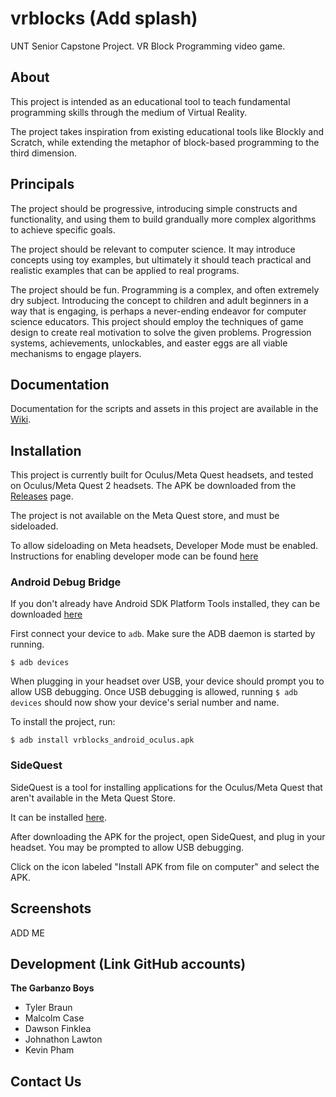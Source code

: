 # vrblocks (Add splash)
UNT Senior Capstone Project. VR Block Programming video game.


## About

This project is intended as an educational tool to teach fundamental programming skills through the medium of Virtual Reality.

The project takes inspiration from existing educational tools like Blockly and Scratch, while extending the metaphor of block-based
programming to the third dimension.

## Principals

The project should be progressive, introducing simple constructs and functionality, and using them to build grandually more complex algorithms to achieve specific goals.

The project should be relevant to computer science. It may introduce concepts using toy examples, but ultimately it should
teach practical and realistic examples that can be applied to real programs.

The project should be fun. Programming is a complex, and often extremely dry subject. Introducing the concept to children and
adult beginners in a way that is engaging, is perhaps a never-ending endeavor for computer science educators. This project
should employ the techniques of game design to create real motivation to solve the given problems.
Progression systems, achievements, unlockables, and easter eggs are all viable mechanisms to engage players.

## Documentation

Documentation for the scripts and assets in this project are available in the [Wiki](https://github.com/reckoncrafter/vrblocks/wiki).

## Installation

This project is currently built for Oculus/Meta Quest headsets, and tested on Oculus/Meta Quest 2 headsets. The APK be downloaded from the [Releases](https://github.com/reckoncrafter/vrblocks/releases) page.

The project is not available on the Meta Quest store, and must be sideloaded.

To allow sideloading on Meta headsets, Developer Mode must be enabled. Instructions for enabling developer mode can be found [here](https://developers.meta.com/horizon/documentation/native/android/mobile-device-setup/)

### Android Debug Bridge

If you don't already have Android SDK Platform Tools installed, they can be downloaded [here](https://developer.android.com/tools/releases/platform-tools)

First connect your device to `adb`. Make sure the ADB daemon is started by running.
```
$ adb devices
```

When plugging in your headset over USB, your device should prompt you to allow USB debugging.
Once USB debugging is allowed, running `$ adb devices` should now show your device's serial number and name.

To install the project, run:
```
$ adb install vrblocks_android_oculus.apk
```
### SideQuest

SideQuest is a tool for installing applications for the Oculus/Meta Quest that aren't available in the Meta Quest Store.

It can be installed [here](https://sidequestvr.com/setup-howto).

After downloading the APK for the project, open SideQuest, and plug in your headset. You may be prompted to allow USB debugging.

Click on the icon labeled "Install APK from file on computer" and select the APK.

## Screenshots

ADD ME

## Development (Link GitHub accounts)

**The Garbanzo Boys**

- Tyler Braun
- Malcolm Case
- Dawson Finklea
- Johnathon Lawton
- Kevin Pham

## Contact Us